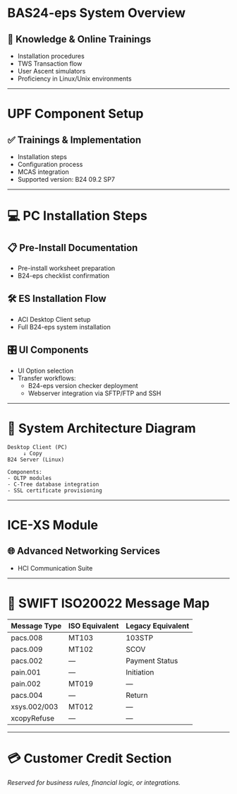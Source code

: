 # BAS24-eps System Overview

## 🧠 Knowledge & Online Trainings
- Installation procedures
- TWS Transaction flow
- User Ascent simulators
- Proficiency in Linux/Unix environments

---

# UPF Component Setup

## ✅ Trainings & Implementation
- Installation steps
- Configuration process
- MCAS integration
- Supported version: B24 09.2 SP7

---

# 💻 PC Installation Steps

## 📋 Pre-Install Documentation
- Pre-install worksheet preparation
- B24-eps checklist confirmation

## 🛠 ES Installation Flow
- ACI Desktop Client setup
- Full B24-eps system installation

## 🎛 UI Components
- UI Option selection
- Transfer workflows:
  - B24-eps version checker deployment
  - Webserver integration via SFTP/FTP and SSH

---

# 🔁 System Architecture Diagram

```
Desktop Client (PC)
     ↓ Copy
B24 Server (Linux)

Components:
- OLTP modules
- C-Tree database integration
- SSL certificate provisioning
```

---

# ICE-XS Module

## 🌐 Advanced Networking Services
- HCI Communication Suite

---

# 🔗 SWIFT ISO20022 Message Map

| Message Type  | ISO Equivalent | Legacy Equivalent |
|---------------|----------------|-------------------|
| pacs.008      | MT103          | 103STP            |
| pacs.009      | MT102          | SCOV              |
| pacs.002      | —              | Payment Status    |
| pain.001      | —              | Initiation        |
| pain.002      | MT019          | —                 |
| pacs.004      | —              | Return            |
| xsys.002/003  | MT012          | —                 |
| xcopyRefuse   | —              | —                 |

---

# 💳 Customer Credit Section

*Reserved for business rules, financial logic, or integrations.*
